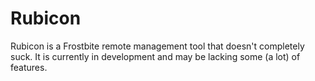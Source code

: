 Rubicon
=======

Rubicon is a Frostbite remote management tool that doesn't completely suck. It is currently in development and may be lacking some (a lot) of features.
